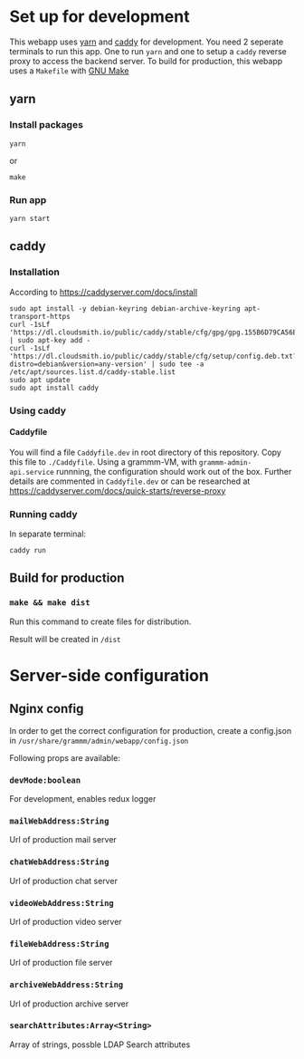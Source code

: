 # Set up for development
 
This webapp uses [yarn](https://yarnpkg.com/) and [caddy](https://caddyserver.com/) for development.
You need 2 seperate terminals to run this app. One to run `yarn` and one to setup a `caddy` reverse proxy to access the backend server.
To build for production, this webapp uses a `Makefile` with [GNU Make](https://www.gnu.org/software/make/)

## yarn

### Install packages
```
yarn
```
or
```
make
```

### Run app
```
yarn start
```

## caddy

### Installation
According to https://caddyserver.com/docs/install
```
sudo apt install -y debian-keyring debian-archive-keyring apt-transport-https
curl -1sLf 'https://dl.cloudsmith.io/public/caddy/stable/cfg/gpg/gpg.155B6D79CA56EA34.key' | sudo apt-key add -
curl -1sLf 'https://dl.cloudsmith.io/public/caddy/stable/cfg/setup/config.deb.txt?distro=debian&version=any-version' | sudo tee -a /etc/apt/sources.list.d/caddy-stable.list
sudo apt update
sudo apt install caddy
```
### Using caddy

#### Caddyfile

You will find a file `Caddyfile.dev` in root directory of this repository.
Copy this file to `./Caddyfile`. Using a grammm-VM, with `grammm-admin-api.service` runnning, the configuration should work out of the box. Further details are commented in `Caddyfile.dev` or can be researched at https://caddyserver.com/docs/quick-starts/reverse-proxy

### Running caddy
In separate terminal:
```
caddy run
```

## Build for production

### `make && make dist`

Run this command to create files for distribution.

Result will be created in `/dist`



# Server-side configuration


## Nginx config

In order to get the correct configuration for production, create a config.json in
`/usr/share/grammm/admin/webapp/config.json` 

Following props are available:

### `devMode:boolean`

For development, enables redux logger

### `mailWebAddress:String` 

Url of production mail server

### `chatWebAddress:String`

Url of production chat server

### `videoWebAddress:String`

Url of production video server

### `fileWebAddress:String`

Url of production file server

### `archiveWebAddress:String`

Url of production archive server

### `searchAttributes:Array<String>`

Array of strings, possble LDAP Search attributes
